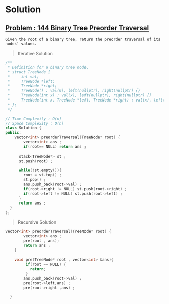# Solution

## [Problem : 144 Binary Tree Preorder Traversal](https://leetcode.com/problems/binary-tree-preorder-traversal/)

    Given the root of a binary tree, return the preorder traversal of its nodes' values.


> Iterative Solution
```cpp
/**
 * Definition for a binary tree node.
 * struct TreeNode {
 *     int val;
 *     TreeNode *left;
 *     TreeNode *right;
 *     TreeNode() : val(0), left(nullptr), right(nullptr) {}
 *     TreeNode(int x) : val(x), left(nullptr), right(nullptr) {}
 *     TreeNode(int x, TreeNode *left, TreeNode *right) : val(x), left(left), right(right) {}
 * };
 */

// Time Complexity : O(n) 
// Space Complexity : O(n)
class Solution {
public:
    vector<int> preorderTraversal(TreeNode* root) {
        vector<int> ans ;
        if(root== NULL) return ans ; 
        
      stack<TreeNode*> st ;
      st.push(root) ;
      
      while(!st.empty()){
        root = st.top() ;
        st.pop() ;
        ans.push_back(root->val) ;
        if(root->right != NULL) st.push(root->right) ;
        if(root->left != NULL) st.push(root->left) ;
      }
      return ans ;
  }
};
```


> Recursive Solution

```cpp
vector<int> preorderTraversal(TreeNode* root) {
        vector<int> ans ;
        pre(root , ans);
        return ans ;
    }
    
    void pre(TreeNode* root , vector<int> &ans){
         if(root == NULL) {
           return;
         }
        ans.push_back(root->val) ;
        pre(root->left,ans) ;
        pre(root->right ,ans) ;
      
  }
```